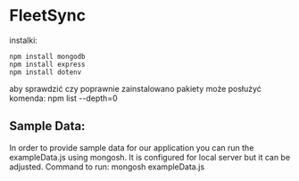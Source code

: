 # FleetSync

instalki: <br>
```
npm install mongodb
npm install express
npm install dotenv
```

aby sprawdzić czy poprawnie zainstalowano pakiety może posłużyć komenda: npm list --depth=0

## Sample Data: <br>

In order to provide sample data for our application you can run the exampleData.js using mongosh. It is configured for local server but it can be adjusted. 
Command to run:
mongosh exampleData.js
